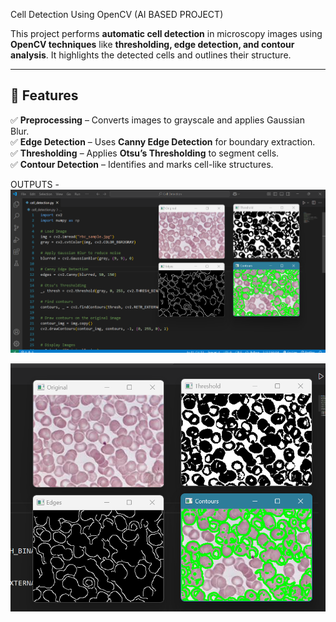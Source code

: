 Cell Detection Using OpenCV (AI BASED PROJECT)

This project performs **automatic cell detection** in microscopy images using **OpenCV techniques** like **thresholding, edge detection, and contour analysis**. It highlights the detected cells and outlines their structure.

---

## 📌 Features
✅ **Preprocessing** – Converts images to grayscale and applies Gaussian Blur.  
✅ **Edge Detection** – Uses **Canny Edge Detection** for boundary extraction.  
✅ **Thresholding** – Applies **Otsu’s Thresholding** to segment cells.  
✅ **Contour Detection** – Identifies and marks cell-like structures.  

OUTPUTS -
![Cell Detection Output](https://github.com/tanmaypawar-in/blood_cell_detection---Computer-Vision/blob/a4476348877a5bb1bde88298fec6de2fe22652fc/Screenshot%202025-02-11%20151620.png)

![Cell Detection Output](https://github.com/tanmaypawar-in/blood_cell_detection---Computer-Vision/blob/fa4fdccd399d6b383a35aab8aa1828f8cc6de585/Screenshot%202025-02-11%20151635.png)
